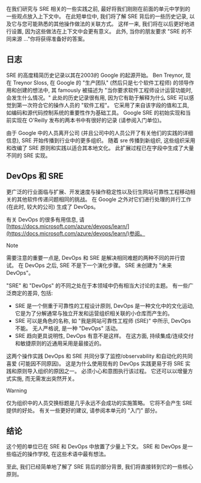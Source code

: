 在我们研究与 SRE 相关的一些实践之前, 最好将我们刚刚在前面的单元中学到的一些观点放入上下文中。 在此短单位中, 我们将了解 SRE 背后的一些历史记录, 以及它与您可能熟悉的其他操作做法的关联方式。 这样一来, 我们将在以后更好地进行设置, 因为这些做法在上下文中会更有意义。 此外, 当你的朋友要求 "SRE 的不同来源 ..."你将获得准备好的答案。

## <a name="history"></a>日志

SRE 的高度精简历史记录以其在2003的 Google 的起源开始。 Ben Treynor, 现在 Treynor Sloss, 在 Google 的 "生产团队" (然后只是七个软件工程师) 的领导作用和创建的想法中, 其 famously 被描述为 "当你要求软件工程师设计运营功能时, 会发生什么情况。" 此处的历史记录很有用, 因为它有助于解释为什么 SRE 可以感觉到第一次符合它的操作人员的 "软件工程"。 它采用了来自该字段的值和工具, 如编码和源代码控制系统的重要性作为基础工具。 Google SRE 的初始实现和当前实现在 O'Reilly 发布的两本书中有很好的记录 (请参阅入门单位)。

由于 Google 中的人员离开公司 (并且公司中的人员公开了有关他们的实践的详细信息), SRE 开始传播到行业中的更多组织。 随着 sre 传播到新组织, 这些组织采用和改编了 SRE 原则和实践以适合其本地文化。 此扩展过程已在字段中生成了大量不同的 SRE 实现。 

## <a name="devops-and-sre"></a>DevOps 和 SRE

更广泛的行业面临与扩展、开发速度与操作稳定性以及衍生网站可靠性工程移动相关的其他软件传递问题相同的挑战。 在 Google 之外对它们进行处理的并行工作 (在此时, 较大的公司) 生成了 DevOps。 

有关 DevOps 的很多有用信息, 请[https://docs.microsoft.com/azure/devops/learn/](https://docs.microsoft.com/azure/devops/learn/)参阅。

> [!NOTE]
> 需要注意的重要一点是, DevOps 和 SRE 是解决相同难题的两种不同的并行尝试。 在 DevOps 之后, SRE 不是下一个演化步骤。 SRE 未创建为 "未来 DevOps"。

"SRE" 和 "DevOps" 的不同之处在于本领域中仍有相当大讨论的主题。 有一些广泛商定的差异, 包括:

- SRE 是一个侧重于可靠性的工程设计原则, DevOps 是一种文化中的文化运动, 它是为了分解通常与独立开发和运营组织相关联的小仓库而产生的。
- SRE 可以是角色的名称, 如 "我是网站可靠性工程师 (SRE)" 中所示, DevOps 不能。 无人严格说, 是一种 "DevOps" 活动。
- SRE 趋向更具说明性, DevOps 有意不是这样。 在这方面, 持续集成/连续交付和敏捷原则的近通用采用是最接近的。

这两个操作实践 DevOps 和 SRE 共同分享了监控/observability 和自动化的共同喜爱 (可能因不同原因)。 这是为什么使用现有的 DevOps 实践更易于将 SRE 实践和原则导入组织的原因之一。 必须小心和意图执行该过程。 它还可以以增量方式实施, 而无需发出突然开关。

> [!WARNING]
> 仅为组织中的人员交换标题是几乎永远不会成功的实施策略。 它将不会产生 SRE 提供的好处。 有关一些更好的建议, 请参阅本单元的 "入门" 部分。

## <a name="conclusion"></a>结论

这个短的单位已在 SRE 和 DevOps 中放置了少量上下文。 SRE 和 DevOps 是一些临近的操作学校, 在这些术语中最有想法。 

至此, 我们已经简单地了解了 SRE 背后的部分背景, 我们将直接转到它的一些核心原则。
